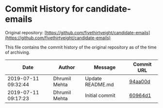 ﻿# Commit History for candidate-emails

Original repository: [https://github.com/fivethirtyeight/candidate-emails](https://github.com/fivethirtyeight/candidate-emails)

This file contains the commit history of the original repository as of the time of archiving.

| Date | Author | Message | Commit URL |
|------|--------|---------|------------|
| 2019-07-11 09:32:44 | Dhrumil Mehta | Update README.md | [94aa00d](https://github.com/fivethirtyeight/candidate-emails/commit/94aa00dd05aa9afe70b8549f99932bf915008e97) |
| 2019-07-11 09:17:23 | Dhrumil Mehta | Initial commit | [60964d1](https://github.com/fivethirtyeight/candidate-emails/commit/60964d158d6570df33306a395ce12d165ace0b82) |

